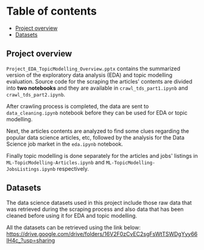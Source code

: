 # Table of contents
- [Project overview](#project-overview)
- [Datasets](#datasets)

<div id="project-overview"></div>

## Project overview

` Project_EDA_TopicModelling_Overview.pptx ` contains the summarized version of the exploratory data analysis (EDA) and topic modelling evaluation. Source code for the scraping the articles' contents are divided into **two notebooks** and they are available in ` crawl_tds_part1.ipynb ` and ` crawl_tds_part2.ipynb `. 

After crawling process is completed, the data are sent to ` data_cleaning.ipynb ` notebook before they can be used for EDA or topic modelling. 

Next, the articles contents are analyzed to find some clues regarding the popular data science articles, etc, followed by the analysis for the Data Science job market in the ` eda.ipynb ` notebook. 

Finally topic modelling is done separately for the articles and jobs' listings in ` ML-TopicModelling-Articles.ipynb ` and ` ML-TopicModelling-JobsListings.ipynb ` respectively.

<div id="datasets"></div>

## Datasets

The data science datasets used in this project include those raw data that was retrieved during the scraping process and also data that has been cleaned before using it for EDA and topic modelling.  

All the datasets can be retrieved using the link below:
https://drive.google.com/drive/folders/16V2F0zCvEC2sgFsWtTSWDgYyy66IH4c_?usp=sharing
